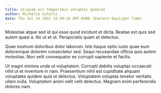 ```yaml
---
title: aliquam est temporibus voluptas quaerat
author: Michelle Schultz
date: Thu Jul 14 2022 15:39:18 GMT-0400 (Eastern Daylight Time)
---
```

Molestiae atque sed id qui esse quod incidunt et dicta. Beatae est quis sed autem quasi a. Illo ut et ut. Perspiciatis quam et delectus.

 Quae nostrum doloribus dolor laborum. Iste itaque optio iusto quae eum doloremque dolorem consectetur sed. Sequi recusandae officia quis autem molestias. Non velit consequatur ex corrupti sapiente et facilis.

 Ut magni minima unde ut voluptatem. Corrupti debitis voluptas occaecati nihil ut et inventore in nam. Praesentium nihil est cupiditate aliquam voluptates quidem quia ut delectus. Voluptatem voluptas tenetur veritatis ullam nulla. Voluptatem animi velit velit delectus. Magnam enim perferendis dolores nam.